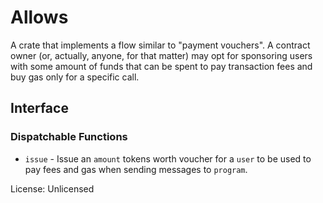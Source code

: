 # Allows

A crate that implements a flow similar to "payment vouchers". A contract owner (or, actually, anyone, for that matter) may opt for sponsoring users with some amount of funds that can be spent to pay transaction fees and buy gas only for a specific call.

## Interface

### Dispatchable Functions
* `issue` - Issue an `amount` tokens worth voucher for a `user` to be used to pay fees and gas when sending messages to `program`.

License: Unlicensed
